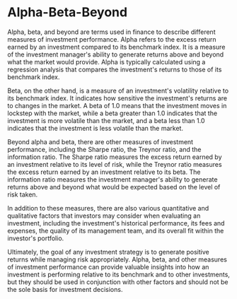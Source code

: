 # Alpha-Beta-Beyond
Alpha, beta, and beyond are terms used in finance to describe different measures of investment performance. Alpha refers to the excess return earned by an investment compared to its benchmark index. It is a measure of the investment manager's ability to generate returns above and beyond what the market would provide. Alpha is typically calculated using a regression analysis that compares the investment's returns to those of its benchmark index.

Beta, on the other hand, is a measure of an investment's volatility relative to its benchmark index. It indicates how sensitive the investment's returns are to changes in the market. A beta of 1.0 means that the investment moves in lockstep with the market, while a beta greater than 1.0 indicates that the investment is more volatile than the market, and a beta less than 1.0 indicates that the investment is less volatile than the market.

Beyond alpha and beta, there are other measures of investment performance, including the Sharpe ratio, the Treynor ratio, and the information ratio. The Sharpe ratio measures the excess return earned by an investment relative to its level of risk, while the Treynor ratio measures the excess return earned by an investment relative to its beta. The information ratio measures the investment manager's ability to generate returns above and beyond what would be expected based on the level of risk taken.

In addition to these measures, there are also various quantitative and qualitative factors that investors may consider when evaluating an investment, including the investment's historical performance, its fees and expenses, the quality of its management team, and its overall fit within the investor's portfolio.

Ultimately, the goal of any investment strategy is to generate positive returns while managing risk appropriately. Alpha, beta, and other measures of investment performance can provide valuable insights into how an investment is performing relative to its benchmark and to other investments, but they should be used in conjunction with other factors and should not be the sole basis for investment decisions.
